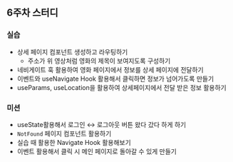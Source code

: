 ## 6주차 스터디

### 실습

- 상세 페이지 컴포넌트 생성하고 라우팅하기
  - 주소가 위 영상처럼 영화의 제목이 보여지도록 구성하기
- 네비게이트 훅 활용하여 영화 페이지에서 정보를 상세 페이지에 전달하기
- 이벤트와 useNavigate Hook 활용해서 클릭하면 정보가 넘어가도록 만들기
- useParams, useLocation을 활용하여 상세페이지에서 전달 받은 정보 활용하기

### 미션

- useState활용해서 로그인 ↔ 로그아웃 버튼 왔다 갔다 하게 하기
- `NotFound` 페이지 컴포넌트 활용하기
- 실습 때 활용한 Navigate Hook 활용해보기
- 이벤트 활용해서 클릭 시 메인 페이지로 돌아갈 수 있게 만들기
